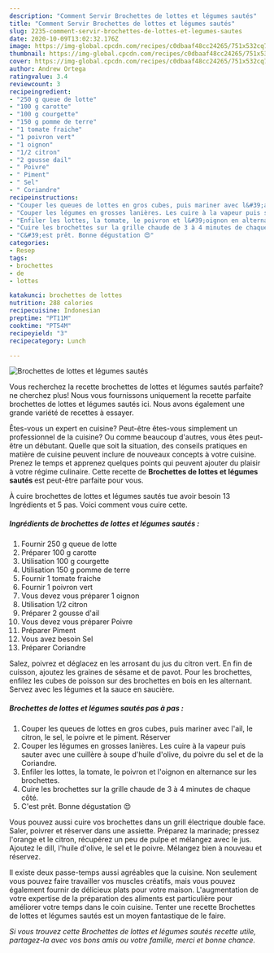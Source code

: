 ```yaml
---
description: "Comment Servir Brochettes de lottes et légumes sautés"
title: "Comment Servir Brochettes de lottes et légumes sautés"
slug: 2235-comment-servir-brochettes-de-lottes-et-legumes-sautes
date: 2020-10-09T13:02:32.176Z
image: https://img-global.cpcdn.com/recipes/c0dbaaf48cc24265/751x532cq70/brochettes-de-lottes-et-legumes-sautes-photo-principale-de-la-recette.jpg
thumbnail: https://img-global.cpcdn.com/recipes/c0dbaaf48cc24265/751x532cq70/brochettes-de-lottes-et-legumes-sautes-photo-principale-de-la-recette.jpg
cover: https://img-global.cpcdn.com/recipes/c0dbaaf48cc24265/751x532cq70/brochettes-de-lottes-et-legumes-sautes-photo-principale-de-la-recette.jpg
author: Andrew Ortega
ratingvalue: 3.4
reviewcount: 3
recipeingredient:
- "250 g queue de lotte"
- "100 g carotte"
- "100 g courgette"
- "150 g pomme de terre"
- "1 tomate fraiche"
- "1 poivron vert"
- "1 oignon"
- "1/2 citron"
- "2 gousse dail"
- " Poivre"
- " Piment"
- " Sel"
- " Coriandre"
recipeinstructions:
- "Couper les queues de lottes en gros cubes, puis mariner avec l&#39;ail, le citron, le sel, le poivre et le piment. Réserver"
- "Couper les légumes en grosses lanières. Les cuire à la vapeur puis sauter avec une cuillère à soupe d&#39;huile d&#39;olive, du poivre du sel et de la Coriandre."
- "Enfiler les lottes, la tomate, le poivron et l&#39;oignon en alternance sur les brochettes."
- "Cuire les brochettes sur la grille chaude de 3 à 4 minutes de chaque côté."
- "C&#39;est prêt. Bonne dégustation 😍"
categories:
- Resep
tags:
- brochettes
- de
- lottes

katakunci: brochettes de lottes 
nutrition: 288 calories
recipecuisine: Indonesian
preptime: "PT11M"
cooktime: "PT54M"
recipeyield: "3"
recipecategory: Lunch

---
```



![Brochettes de lottes et légumes sautés](https://img-global.cpcdn.com/recipes/c0dbaaf48cc24265/751x532cq70/brochettes-de-lottes-et-legumes-sautes-photo-principale-de-la-recette.jpg)

Vous recherchez la recette brochettes de lottes et légumes sautés parfaite? ne cherchez plus! Nous vous fournissons uniquement la recette parfaite brochettes de lottes et légumes sautés ici. Nous avons également une grande variété de recettes à essayer.

Êtes-vous un expert en cuisine? Peut-être êtes-vous simplement un professionnel de la cuisine? Ou comme beaucoup d'autres, vous êtes peut-être un débutant. Quelle que soit la situation, des conseils pratiques en matière de cuisine peuvent inclure de nouveaux concepts à votre cuisine. Prenez le temps et apprenez quelques points qui peuvent ajouter du plaisir à votre régime culinaire. Cette recette de <strong> Brochettes de lottes et légumes sautés </strong> est peut-être parfaite pour vous.

<!--inarticleads1-->

À cuire brochettes de lottes et légumes sautés tue avoir besoin 13 Ingrédients et 5 pas. Voici comment vous cuire cette.

##### Ingrédients de brochettes de lottes et légumes sautés :

1. Fournir 250 g queue de lotte
1. Préparer 100 g carotte
1. Utilisation 100 g courgette
1. Utilisation 150 g pomme de terre
1. Fournir 1 tomate fraiche
1. Fournir 1 poivron vert
1. Vous devez vous préparer 1 oignon
1. Utilisation 1/2 citron
1. Préparer 2 gousse d&#39;ail
1. Vous devez vous préparer  Poivre
1. Préparer  Piment
1. Vous avez besoin  Sel
1. Préparer  Coriandre


Salez, poivrez et déglacez en les arrosant du jus du citron vert. En fin de cuisson, ajoutez les graines de sésame et de pavot. Pour les brochettes, enfilez les cubes de poisson sur des brochettes en bois en les alternant. Servez avec les légumes et la sauce en saucière. 

<!--inarticleads2-->

##### Brochettes de lottes et légumes sautés pas à pas :

1. Couper les queues de lottes en gros cubes, puis mariner avec l&#39;ail, le citron, le sel, le poivre et le piment. Réserver
1. Couper les légumes en grosses lanières. Les cuire à la vapeur puis sauter avec une cuillère à soupe d&#39;huile d&#39;olive, du poivre du sel et de la Coriandre.
1. Enfiler les lottes, la tomate, le poivron et l&#39;oignon en alternance sur les brochettes.
1. Cuire les brochettes sur la grille chaude de 3 à 4 minutes de chaque côté.
1. C&#39;est prêt. Bonne dégustation 😍


Vous pouvez aussi cuire vos brochettes dans un grill électrique double face. Saler, poivrer et réserver dans une assiette. Préparez la marinade; pressez l&#39;orange et le citron, récupérez un peu de pulpe et mélangez avec le jus. Ajoutez le dill, l&#39;huile d&#39;olive, le sel et le poivre. Mélangez bien à nouveau et réservez. 

<!--inarticleads1-->

<p>
Il existe deux passe-temps aussi agréables que la cuisine. Non seulement vous pouvez faire travailler vos muscles créatifs, mais vous pouvez également fournir de délicieux plats pour votre maison. L'augmentation de votre expertise de la préparation des aliments est particulière pour améliorer votre temps dans le coin cuisine. Tenter une recette Brochettes de lottes et légumes sautés est un moyen fantastique de le faire.
</p>

<p>
<i>Si vous trouvez cette Brochettes de lottes et légumes sautés recette utile, partagez-la avec vos bons amis ou votre famille, merci et bonne chance.</i>
</p>
